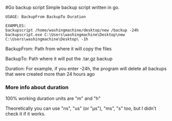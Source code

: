 #Go backup script
Simple backup script written in go.

```
USAGE: BackupFrom BackupTo Duration

EXAMPLES:
backupscript /home/washingmachine/desktop/new /backup -24h
backupscript.exe C:\Users\washingmachine\Desktop\new C:\Users\washingmachine\Desktop\ -1h
```

BackupFrom: Path from where it will copy the files

BackupTo: Path where it will put the .tar.gz backup

Duration: For example, if you enter -24h, the program will delete all backups that were created more than 24 hours ago

### More info about duration

100% working duration units are "m" and "h"

Theoretically you can use "ns", "us" (or "µs"), "ms", "s" too, but I didn't check it if it works.
